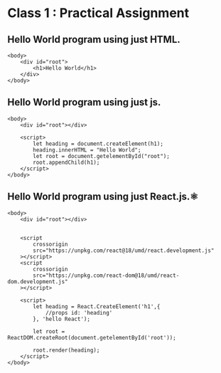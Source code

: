 # Class 1 : Practical Assignment
## Hello World program using just HTML.
    <body>
        <div id="root">
            <h1>Hello World</h1>
        </div>
    </body>

## Hello World program using just js.
    <body>
        <div id="root"></div>
    
        <script>
            let heading = document.createElement(h1);
            heading.innerHTML = "Hello World";
            let root = document.getelementById("root");
            root.appendChild(h1);
        </script>
    </body>

## Hello World program using just React.js.⚛️
    <body>
        <div id="root"></div>
    

        <script
            crossorigin
            src="https://unpkg.com/react@18/umd/react.development.js"
        ></script>
        <script
            crossorigin
            src="https://unpkg.com/react-dom@18/umd/react-dom.development.js"
        ></script>

        <script>
            let heading = React.CreateElement('h1',{
                //props id: 'heading'
            }, 'hello React');

            let root = ReactDOM.createRoot(document.getelementById('root'));

            root.render(heading);
        </script>
    </body> 
